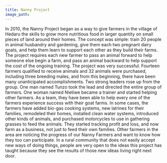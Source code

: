 ```yaml
---
title: Nanny Project
image_path:
---
```

In 2010, the Nanny Project began as a way to give farmers in the village of Hedaru the skills to grow more nutritious food in larger quantity on small pieces of land around their homes. The concept was simple: train 20 people in animal husbandry and gardening, give them each two pregnant dairy goats, and help them learn to support each other as they build their farms. The project requires each new farmer to pass an animal forward to help someone else begin a farm, and pass an animal backward to help support the cost of the ongoing training. The project was very successful. Fourteen farmers qualified to receive animals and 32 animals were purchased, including three breeding males, and from this beginning, there have been many unanticipated accomplishments. Two strong leaders rose up from the group. One man named Tunzo took the lead and directed the entire group of farmers. One woman named Nietiwe became a trainer and started helping other farmers. As a team, they have been able to help every one of the farmers experience success with their goat farms. In some cases, the farmers have added bio-gas cooking systems, new latrines for their families, remodeled their homes, installed clean water systems, introduced other kinds of animals, and purchased motorcycles to use in gathering grasses to feed the animals. They started tracking profit and loss, and now farm as a business, not just to feed their own families. Other farmers in the area are noticing the progress of our Nanny Farmers and want to know how they too can participate. In a rural community that does not easily accept new ways of doing things, people are very open to the ideas this project has taught because they see the results of those new ideas living right next door.